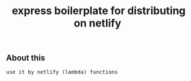 <h1 align="center">
  express boilerplate for distributing on netlify 
  <img src="" alt=""> 
</h1>

&nbsp;
## About this ##
<pre>
use it by netlify (lambda) functions
</pre>
